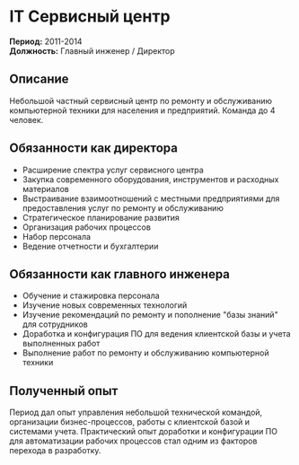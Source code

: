 # IT Сервисный центр

**Период:** 2011-2014  
**Должность:** Главный инженер / Директор

## Описание

Небольшой частный сервисный центр по ремонту и обслуживанию компьютерной техники для населения и предприятий. Команда до 4 человек.

## Обязанности как директора

- Расширение спектра услуг сервисного центра
- Закупка современного оборудования, инструментов и расходных материалов
- Выстраивание взаимоотношений с местными предприятиями для предоставления услуг по ремонту и обслуживанию
- Стратегическое планирование развития
- Организация рабочих процессов
- Набор персонала
- Ведение отчетности и бухгалтерии

## Обязанности как главного инженера

- Обучение и стажировка персонала
- Изучение новых современных технологий
- Изучение рекомендаций по ремонту и пополнение "базы знаний" для сотрудников
- Доработка и конфигурация ПО для ведения клиентской базы и учета выполненных работ
- Выполнение работ по ремонту и обслуживанию компьютерной техники

## Полученный опыт

Период дал опыт управления небольшой технической командой, организации бизнес-процессов, работы с клиентской базой и системами учета. Практический опыт доработки и конфигурации ПО для автоматизации рабочих процессов стал одним из факторов перехода в разработку.
